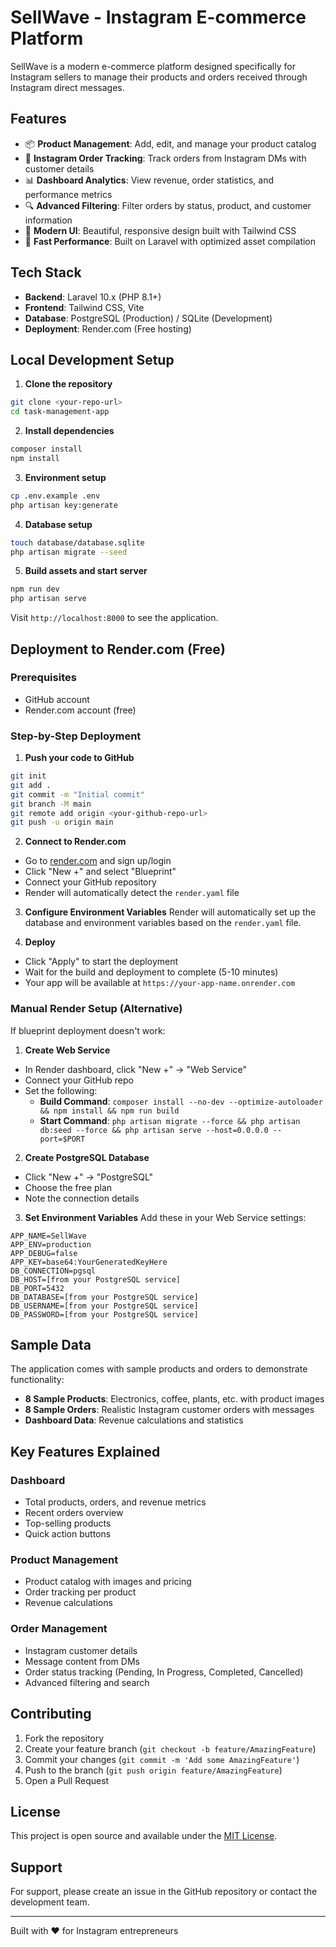 # SellWave - Instagram E-commerce Platform

SellWave is a modern e-commerce platform designed specifically for Instagram sellers to manage their products and orders received through Instagram direct messages.

## Features

- 📦 **Product Management**: Add, edit, and manage your product catalog
- 📱 **Instagram Order Tracking**: Track orders from Instagram DMs with customer details
- 📊 **Dashboard Analytics**: View revenue, order statistics, and performance metrics
- 🔍 **Advanced Filtering**: Filter orders by status, product, and customer information
- 💎 **Modern UI**: Beautiful, responsive design built with Tailwind CSS
- 🚀 **Fast Performance**: Built on Laravel with optimized asset compilation

## Tech Stack

- **Backend**: Laravel 10.x (PHP 8.1+)
- **Frontend**: Tailwind CSS, Vite
- **Database**: PostgreSQL (Production) / SQLite (Development)
- **Deployment**: Render.com (Free hosting)

## Local Development Setup

1. **Clone the repository**
```bash
git clone <your-repo-url>
cd task-management-app
```

2. **Install dependencies**
```bash
composer install
npm install
```

3. **Environment setup**
```bash
cp .env.example .env
php artisan key:generate
```

4. **Database setup**
```bash
touch database/database.sqlite
php artisan migrate --seed
```

5. **Build assets and start server**
```bash
npm run dev
php artisan serve
```

Visit `http://localhost:8000` to see the application.

## Deployment to Render.com (Free)

### Prerequisites
- GitHub account
- Render.com account (free)

### Step-by-Step Deployment

1. **Push your code to GitHub**
```bash
git init
git add .
git commit -m "Initial commit"
git branch -M main
git remote add origin <your-github-repo-url>
git push -u origin main
```

2. **Connect to Render.com**
- Go to [render.com](https://render.com) and sign up/login
- Click "New +" and select "Blueprint"
- Connect your GitHub repository
- Render will automatically detect the `render.yaml` file

3. **Configure Environment Variables**
Render will automatically set up the database and environment variables based on the `render.yaml` file.

4. **Deploy**
- Click "Apply" to start the deployment
- Wait for the build and deployment to complete (5-10 minutes)
- Your app will be available at `https://your-app-name.onrender.com`

### Manual Render Setup (Alternative)

If blueprint deployment doesn't work:

1. **Create Web Service**
- In Render dashboard, click "New +" → "Web Service"
- Connect your GitHub repo
- Set the following:
  - **Build Command**: `composer install --no-dev --optimize-autoloader && npm install && npm run build`
  - **Start Command**: `php artisan migrate --force && php artisan db:seed --force && php artisan serve --host=0.0.0.0 --port=$PORT`

2. **Create PostgreSQL Database**
- Click "New +" → "PostgreSQL"
- Choose the free plan
- Note the connection details

3. **Set Environment Variables**
Add these in your Web Service settings:
```
APP_NAME=SellWave
APP_ENV=production
APP_DEBUG=false
APP_KEY=base64:YourGeneratedKeyHere
DB_CONNECTION=pgsql
DB_HOST=[from your PostgreSQL service]
DB_PORT=5432
DB_DATABASE=[from your PostgreSQL service]
DB_USERNAME=[from your PostgreSQL service]
DB_PASSWORD=[from your PostgreSQL service]
```

## Sample Data

The application comes with sample products and orders to demonstrate functionality:

- **8 Sample Products**: Electronics, coffee, plants, etc. with product images
- **8 Sample Orders**: Realistic Instagram customer orders with messages
- **Dashboard Data**: Revenue calculations and statistics

## Key Features Explained

### Dashboard
- Total products, orders, and revenue metrics
- Recent orders overview
- Top-selling products
- Quick action buttons

### Product Management
- Product catalog with images and pricing
- Order tracking per product
- Revenue calculations

### Order Management
- Instagram customer details
- Message content from DMs
- Order status tracking (Pending, In Progress, Completed, Cancelled)
- Advanced filtering and search

## Contributing

1. Fork the repository
2. Create your feature branch (`git checkout -b feature/AmazingFeature`)
3. Commit your changes (`git commit -m 'Add some AmazingFeature'`)
4. Push to the branch (`git push origin feature/AmazingFeature`)
5. Open a Pull Request

## License

This project is open source and available under the [MIT License](LICENSE).

## Support

For support, please create an issue in the GitHub repository or contact the development team.

---

Built with ❤️ for Instagram entrepreneurs 